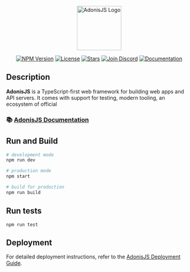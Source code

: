 <p align="center">
<a href="https://adonisjs.com/" target="_blank"><img src="https://avatars.githubusercontent.com/u/13810373?s=200&v=4" width="120" alt="AdonisJS Logo" /></a>
</p>
<p align="center">
<a href="https://www.npmjs.com/package/@adonisjs/core" target="_blank"><img src="https://img.shields.io/npm/v/@adonisjs/core.svg" alt="NPM Version" /></a>
<a href="https://github.com/adonisjs/core" target="_blank"><img src="https://img.shields.io/github/license/adonisjs/core.svg" alt="License" /></a>
<a href="https://github.com/adonisjs/core" target="_blank"><img src="https://img.shields.io/github/stars/adonisjs/core.svg" alt="Stars" /></a>
<a href="https://discord.gg/vDcEjq6" target="_blank"><img src="https://img.shields.io/discord/423256550564691970.svg?logo=discord" alt="Join Discord" /></a>
<a href="https://docs.adonisjs.com" target="_blank"><img src="https://img.shields.io/badge/docs-Documentation-blue" alt="Documentation" /></a>
</p>

## Description
**AdonisJS** is a TypeScript-first web framework for building web apps and API servers. It comes with support for testing, modern tooling, an ecosystem of official

### 📚 [AdonisJS Documentation](https://docs.adonisjs.com)

## Run and Build
```bash
# development mode
npm run dev

# production mode
npm start

# build for production
npm run build
```

## Run tests
```
npm run test
```

## Deployment

For detailed deployment instructions, refer to the [AdonisJS Deployment Guide](https://docs.adonisjs.com/guides/getting-started/deployment#deployment).